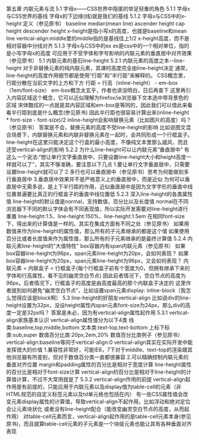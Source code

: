 第五章 内联元素与流
5.1 字母x——CSS世界中隐匿的举足轻重的角色
5.1.1 字母x与CSS世界的基线
字母x的下边缘(线)就是我们的基线
5.1.2 字母x与CSS中的x-height
定义（参见原书）
baseline
median(mean line)
ascender height
cap height
descender height
x-height是指小写x的高度，也就是baseline和mean line
vertical-align:middle里的middle指的是基线往上1/2 x-height高度，而不是相对容器中分线对齐
5.1.3 字母x与CSS中的ex
ex是css中的一个相对单位，指的是小写字母x的高度
可应用于不受字体和字号影响的内联元素的垂直居中对齐效果（参见原书）
5.1 内联元素的基石line-height
5.2.1 内联元素的高度之本--line-height
对于非替换元素的纯内联元素，其课时高度完全由line-height决定
通常，line-height的高度作用细节都是使用“行距”和“半行距”来解释的。
CSS概念里，行距分散在当前文字的上方和下方
行距 = 行高（inline-height） - em-box（1em/font-size）
em-box概念太玄乎，作者也讲没明白，日后再查下
这里再引入内容区域这个概念，它可以近似理解为firefox/ie浏览器下文本选中带背景色的区域
宋体酷炫的一点就是其内容区域和em-box是等同的，因此我们可以借此来看看半行距到底是什么概念(参见原书)
因此半行距也很容易计算出来(inline-height * font-size - font-size)/2
inline-height会影响替换元素（比如图片的高度）吗？（参见原书）
答案是不会，替换元素的高度不受line-height的影响
比如说图文混合场景下，内联替换元素和内联非替换元素在一起时，会共同形成一个行框盒子。line-height在这里只能决定这个行盒的最小高度，不像纯文本里那么威风，而且还受vertical-align的影响
5.2.2 为什么line-height可以让内联元素“垂直居中”
有这么一个说法:“想让单行文字垂直居中，只要设置line-height大小和height高度一样就可以了”，其实不够准确，要注意以下几点
1.要让单行文字垂直居中，只需要设置line-height就可以了
2.多行也可以垂直居中（参见原书）思考为何能做到多行垂直居中
3.垂直居中效果并不是严格意义上的垂直居中，而是近似
为何可以垂直居中无需多说，是上下半行距的作用，近似垂直居中是因为文字字形的垂直中线位置普遍要比真正的行框盒子的垂直中线位置低
5.2.3 深入line-height的各类属性值
line-height的默认值是normal，支持数值，百分比以及长度值
normal在不同浏览器下不同的默认字体会有不同表现值，所以实际开发需要对line-height进行重置
line-height:1.5、line-height:150%、line-height:1.5em 在相同font-size下，得出来的计算值是一样的。其实在集成方面有不同之处（参见原书）
如果用数值来作为line-height的属性值，那么所有的子元素继承的都是这个值
如果使用百分比或者长度值来作为属性值，那么所有的子元素继承的是最终计算值
5.2.4 内联元素line-height的"大值特性"
box容器内有span内联元素（参见原书）
如果box容器line-height为96px，span元素line-height为20px，会如何表现？
如果box容器line-height为20px，span元素line-height为96px，又会如何表现？
内联元素 = 内联盒子 < 行框盒子(每个行框盒子前有个宽度为0，但拥有继承下来的字体和行高属性，看不见的幽灵空白节点)
因此前者情况下，空白节点的高度为96px。后者情况下，行框盒子的高度是由高度最高的那个内联盒子决定的
这里作者提到如何避免“幽灵空白节点”，比如设置span元素display: inline-block（我怎么觉得应该是block啊）
5.3 line-height的好朋友vertical-align
比如说div的line-height设置为32px，没设height属性内span元素font-size为24px，那么div的高度一定是32px吗？
答案是未必，因为有vertical-align属性起作用
5.3.1 vertical-align家族基本认识
vertical-align属性值分为以下4类
线类:baseline,top,middle,bottom
文本类:text-top,text-bottom
上标下标类:sub,super
数值百分比类:20px,2em,20%
数值百分比类例子（参见原书）
vertical-align:baseline等同于vertical-align:0
vertical-align其实在实际开发中能发挥很大的价值
1.兼容性非常好，可能IE6，7下对于middle、text-top的渲染跟其他浏览器有所差别，但对于数值百分类一直都很兼容
2.可以精确控制内联元素的垂直对齐位置
margin和padding属性的百分比是相对于宽度计算
line-height属性的百分比是相对于font-size计算
vertical-align的百分比是相对于line-height的计算值计算，不过不大常用就是了
5.3.2 vertical-align作用的前提
vertical-align起作用是有前提的，只能应用于内联元素以及display值为table-cell的元素（非HTML规范的自定义标签元素以及td单元格也包括在内）
有一些CSS属性值会改变元素display属性的计算值，导致vertical-align不起作用。比如浮动和绝对定位会让元素块状化
或者没有line-height配合（能改变幽灵空白节点的高度，从而起作用）
对table-cell元素而言，vertical-align起作用的是table-cell元素本身(参见原书)，而且就算table-cell元素的子元素是一个块级元素也能让其有各种垂直对齐表现
